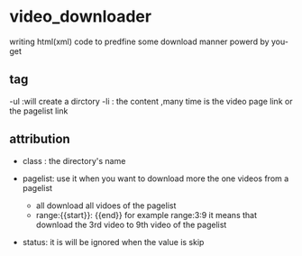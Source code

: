 # video_downloader
writing  html(xml)  code  to  predfine some download  manner  powerd by you-get

## tag  
-ul :will create a dirctory
-li : the  content ,many time is  the  video page link  or  the pagelist link
## attribution 
- class : the directory's name 
- pagelist: use  it   when you want to download more the one videos  from a pagelist 
  - all    download  all vidoes  of the pagelist
  - range:{{start}}: {{end}}     for example  range:3:9 it  means that  download  the  3rd video  to 9th video of  the pagelist
  
- status:  it is  will be  ignored when the value  is  skip 
